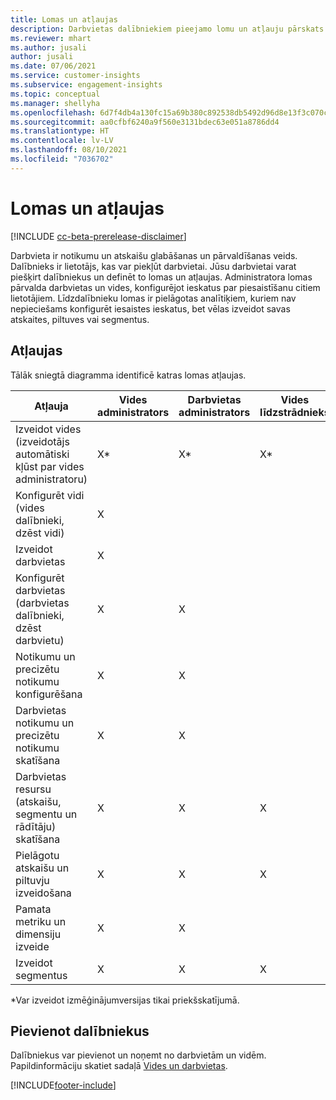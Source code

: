 ```yaml
---
title: Lomas un atļaujas
description: Darbvietas dalībniekiem pieejamo lomu un atļauju pārskats.
ms.reviewer: mhart
ms.author: jusali
author: jusali
ms.date: 07/06/2021
ms.service: customer-insights
ms.subservice: engagement-insights
ms.topic: conceptual
ms.manager: shellyha
ms.openlocfilehash: 6d7f4db4a130fc15a69b380c892538db5492d96d8e13f3c070c6a6b9bd098371
ms.sourcegitcommit: aa0cfbf6240a9f560e3131bdec63e051a8786dd4
ms.translationtype: HT
ms.contentlocale: lv-LV
ms.lasthandoff: 08/10/2021
ms.locfileid: "7036702"
---
```

# <a name="roles-and-permissions"></a>Lomas un atļaujas

[!INCLUDE [cc-beta-prerelease-disclaimer](includes/cc-beta-prerelease-disclaimer.md)]

Darbvieta ir notikumu un atskaišu glabāšanas un pārvaldīšanas veids. Dalībnieks ir lietotājs, kas var piekļūt darbvietai. Jūsu darbvietai varat piešķirt dalībniekus un definēt to lomas un atļaujas. Administratora lomas pārvalda darbvietas un vides, konfigurējot ieskatus par piesaistīšanu citiem lietotājiem. Līdzdalībnieku lomas ir pielāgotas analītiķiem, kuriem nav nepieciešams konfigurēt iesaistes ieskatus, bet vēlas izveidot savas atskaites, piltuves vai segmentus.

## <a name="permissions"></a>Atļaujas
  
Tālāk sniegtā diagramma identificē katras lomas atļaujas. 

| Atļauja | Vides administrators | Darbvietas administrators | Vides līdzstrādnieks | Darbvietas līdzstrādnieks | 
|--|--|--|--|--|
| Izveidot vides (izveidotājs automātiski kļūst par vides administratoru) | X* | X* | X* | X* |  
| Konfigurēt vidi (vides dalībnieki, dzēst vidi) | X |  |  |  |  
| Izveidot darbvietas | X |  |  |  |  
| Konfigurēt darbvietas (darbvietas dalībnieki, dzēst darbvietu) | X | X |  |  |  
| Notikumu un precizētu notikumu konfigurēšana | X | X | |  |  
| Darbvietas notikumu un precizētu notikumu skatīšana | X | X | |  |  
| Darbvietas resursu (atskaišu, segmentu un rādītāju) skatīšana| X | X | X | X |  
| Pielāgotu atskaišu un piltuvju izveidošana | X | X | X | X |  
| Pamata metriku un dimensiju izveide| X | X |  |  |  
| Izveidot segmentus| X | X | X | X |  

*Var izveidot izmēģinājumversijas tikai priekšskatījumā. 

## <a name="add-members"></a>Pievienot dalībniekus

Dalībniekus var pievienot un noņemt no darbvietām un vidēm. Papildinformāciju skatiet sadaļā [Vides un darbvietas](manage-environments-workspaces.md).


[!INCLUDE[footer-include](../includes/footer-banner.md)]
